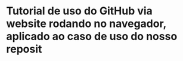 # Tutorial de uso do GitHub via website rodando no navegador, aplicado ao caso de uso do nosso reposit
